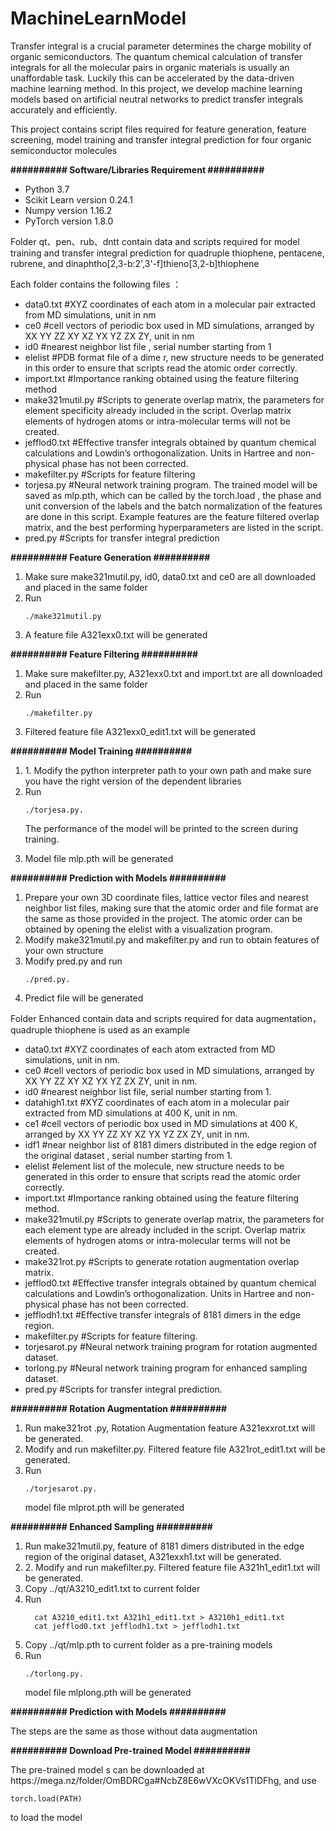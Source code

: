 # MachineLearnModel

<p>Transfer integral is a crucial parameter determines the charge mobility of organic semiconductors. The quantum chemical calculation of transfer integrals for all the molecular pairs in organic materials is usually an unaffordable task. Luckily this can be accelerated by the data-driven machine learning method. In this project, we develop machine learning models based on artificial neutral networks to predict transfer integrals accurately and efficiently. </p>
<p>This project contains script files required for feature generation, feature screening, model training and transfer integral prediction for four organic semiconductor molecules</p>
<p><strong>########## Software/Libraries Requirement ##########</strong></p>
<ul>
<li>Python 3.7</li>
<li>Scikit Learn version 0.24.1</li>
<li>Numpy version 1.16.2</li>
<li>PyTorch version 1.8.0</li>
</ul>

<p>Folder qt、pen、rub、dntt contain data and scripts required for model training and transfer integral prediction for quadruple thiophene, pentacene, rubrene, and dinaphtho[2,3-b:2',3'-f]thieno[3,2-b]thiophene</p>
<p>Each folder contains the following files ：</p>
<ul>
<li>data0.txt #XYZ coordinates of each atom in a molecular pair extracted from MD simulations, unit in nm</li>
<li>ce0 #cell vectors of periodic box used in MD simulations, arranged by XX YY ZZ XY XZ YX YZ ZX ZY, unit in nm</li>
<li>id0 #nearest neighbor list file  , serial number starting from 1</li>
<li>elelist #PDB format file of a dime r, new structure needs to be generated in this order to ensure that scripts read the atomic order correctly.</li>
<li>import.txt #Importance ranking obtained using the feature filtering method  </li>
<li>make321mutil.py #Scripts to generate overlap matrix, the parameters for element specificity already included in the script. Overlap matrix elements of hydrogen atoms or intra-molecular terms will not be created.</li>
<li>jefflod0.txt #Effective transfer integrals obtained by quantum chemical calculations and Lowdin’s orthogonalization. Units in Hartree and non-physical phase has not been corrected.</li>
<li>makefilter.py #Scripts for feature filtering</li>
<li>torjesa.py #Neural network training program. The trained model will be saved as mlp.pth, which can be called by the torch.load ,   the phase and unit conversion of the labels and the batch normalization of the features are done in this script. Example features are the feature filtered overlap matrix, and the best performing hyperparameters are listed in the script.</li>
<li>pred.py #Scripts for transfer integral prediction</li>
</ul>

<p><strong>########## Feature Generation ##########</strong></p>
<ol>
<li>Make sure make321mutil.py, id0, data0.txt and ce0 are all downloaded and placed in the same folder</li>
<li>Run </li>

  ```
  ./make321mutil.py
  ```
<li>A feature file A321exx0.txt will be generated</li>
</ol>
<p><strong>########## Feature Filtering ##########</strong></p>
<ol>
<li>Make sure makefilter.py, A321exx0.txt and import.txt are all downloaded and placed in the same folder</li>
<li>Run </li>

  ```
  ./makefilter.py
  ```
 
<li>Filtered feature file A321exx0_edit1.txt will be generated </li>
</ol>
<p><strong>########## Model Training ##########</strong></p>
<ol>
<li>1.	Modify the python interpreter path to your own path and make sure you have the right version of the dependent libraries</li>
<li>Run </li>
  
  ```
  ./torjesa.py.
  ```
  The performance of the model will be printed to the screen during training.
<li>Model file mlp.pth will be generated</li>
</ol>
<p><strong>########## Prediction with Models ##########</strong></p>
<ol>
<li>Prepare your own 3D coordinate files, lattice vector files and nearest neighbor list files, making sure that the atomic order   and file format are the same as those provided in the project. The atomic order can be obtained by opening the elelist with a visualization program.</li>
<li>Modify make321mutil.py and makefilter.py   and run to obtain features of your own structure</li>
<li>Modify pred.py and run</li>
   
  ```
  ./pred.py.
  ```
<li>Predict file will be generated</li>
</ol>

<p>Folder Enhanced contain data and scripts required for data augmentation，quadruple thiophene is used as an example</p>
<ul>
<li>data0.txt #XYZ coordinates of each atom extracted from MD simulations, unit in nm.</li>
<li>ce0 #cell vectors of periodic box used in MD simulations, arranged by XX YY ZZ XY XZ YX YZ ZX ZY, unit in nm.</li>
<li>id0 #nearest  neighbor list file, serial number starting from 1.</li>
<li>datahigh1.txt #XYZ coordinates of each atom in a molecular pair extracted from MD simulations at 400 K, unit in nm.</li>
<li>ce1 #cell vectors of periodic box used in MD simulations at 400 K, arranged by XX YY ZZ XY XZ YX YZ ZX ZY, unit in nm.</li>
<li>idf1 #near neighbor list of 8181 dimers distributed in the edge region of the original dataset , serial number starting from 1.</li>
<li>elelist #element list of the molecule, new structure needs to be generated in this order to ensure that scripts read the atomic order correctly.</li>
<li>import.txt #Importance ranking obtained using the feature filtering method.</li>
<li>make321mutil.py #Scripts to generate overlap matrix, the parameters for each element type are already included in the script. Overlap matrix elements of hydrogen atoms or intra-molecular terms will not be created.</li>
<li>make321rot.py #Scripts to generate rotation augmentation overlap matrix.</li>  
<li>jefflod0.txt #Effective transfer integrals obtained by quantum chemical calculations and Lowdin’s orthogonalization. Units in Hartree and non-physical phase has not been corrected.</li>
<li>jefflodh1.txt #Effective transfer integrals of 8181 dimers in the edge region.</li>
<li>makefilter.py #Scripts for feature filtering.</li>
<li>torjesarot.py #Neural network training program for rotation augmented dataset.</li>
<li>torlong.py #Neural network training program for enhanced sampling dataset.</li>
<li>pred.py #Scripts for transfer integral prediction.</li>
</ul>

<p><strong>########## Rotation Augmentation  ##########</strong></p>
<ol>
<li>Run make321rot .py, Rotation Augmentation feature A321exxrot.txt will be generated.</li>
<li>Modify and run makefilter.py. Filtered feature file A321rot_edit1.txt will be generated.</li>
<li>Run  </li>
  
  ```
  ./torjesarot.py.
  ```
  model file mlprot.pth will be generated
</ol>
<p><strong>########## Enhanced Sampling  ##########</strong></p>
<ol>
<li>Run make321mutil.py, feature of 8181 dimers distributed in the edge region of the original dataset, A321exxh1.txt will be generated.</li>
<li>2.	Modify and run makefilter.py. Filtered feature file A321h1_edit1.txt will be generated. </li>
<li>Copy ../qt/A3210_edit1.txt to current folder </li>
<li>Run </li>
  
  ```
    cat A3210_edit1.txt A321h1_edit1.txt > A3210h1_edit1.txt
    cat jefflod0.txt jefflodh1.txt > jefflodh1.txt
  ```
<li>Copy ../qt/mlp.pth to current folder as a pre-training models</li>
<li>Run  </li>
  
  ```
  ./torlong.py.
  ```
  model file mlplong.pth will be generated
</ol></ol>
<p><strong>########## Prediction with Models ##########</strong></p>
The steps are the same as those without data augmentation
<p><strong>########## Download Pre-trained Model  ##########</strong></p>
The pre-trained model  s can be downloaded at https://mega.nz/folder/OmBDRCga#NcbZ8E6wVXcOKVs1TlDFhg, and use

  ```
  torch.load(PATH)
  ```
to load the model
